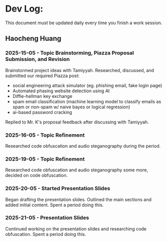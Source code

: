 # Dev Log:

This document must be updated daily every time you finish a work session.

## Haocheng Huang

### 2025-15-05 - Topic Brainstorming, Piazza Proposal Submission, and Revision
Brainstormed project ideas with Tamiyyah. Researched, discussed, and  submitted our required Piazza post:
* social engineering attack simulator (eg. phishing email, fake login page)
* Automated phasing website detection using AI
* Diffie-hellman key exchange
* spam email classification (machine learning model to classify emails as spam or non-spam w/ naive bayes or logical regression)
* ai-based password cracking

Replied to Mr. K's proposal feedback after discussing with Tamiyyah.

### 2025-16-05 - Topic Refinement
Researched code obfuscation and audio steganography during the period.

### 2025-19-05 - Topic Refinement
Researched code obfuscation and audio steganography some more, decided on code obfuscation.

### 2025-20-05 - Started Presentation Slides
Began drafting the presentation slides. Outlined the main sections and added initial content. Spent a period doing this.

### 2025-21-05 - Presentation Slides
Continued working on the presentation slides and researching code obfuscation. Spent a period doing this.
